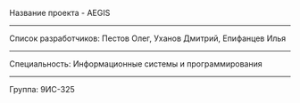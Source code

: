 Название проекта - AEGIS
________________________________________________________________
Список разработчиков: Пестов Олег, Уханов Дмитрий, Епифанцев Илья
_____________________________________________________________
Специальность: Информационные системы и программирования 
_______________
Группа: 9ИС-325
